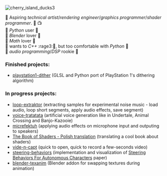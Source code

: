 ![cherry_island_ducks3](https://user-images.githubusercontent.com/50328147/212745235-78e6702b-a525-49d2-be15-4b283ade0996.jpg)

:small_orange_diamond: Aspiring _technical artist_/_rendering engineer_/_graphics programmer_/_shader programmer_. :art: :tv: \
:small_orange_diamond: _Python_ user :snake: \
:small_orange_diamond: _Blender_ lover :movie_camera: \
:small_orange_diamond: _Math_ lover :triangular_ruler: \
:small_orange_diamond: wants to _C++_ :rage3::shit:, but too comfortable with _Python_ :snake: \
:small_orange_diamond: _audio programming_/_DSP_ rookie :microphone: 


### Finished projects:
- [playstation1-dither](https://github.com/WojtekPachowiak/playstation1-dither) (GLSL and Python port of PlayStation 1's dithering algorithm)

### In progress projects:
- [loop-extraktor](https://github.com/WojtekPachowiak/loop-extraktor) (extracting samples for experimental noise music - load audio, loop short segments, apply audio effects, save segment)
- [voice-tratatata](https://github.com/WojtekPachowiak/voice-tratatata) (artificial voice generation like in Undertale, Animal Crossing and Banjo-Kazooie)
- [micrefektuh](https://github.com/WojtekPachowiak/micrefektuh) (applying audio effects on microphone input and outputing to speakers)
- [The Book of Shaders - Polish translation](https://github.com/WojtekPachowiak/thebookofshaders) (translating a cool book about shaders)
- [vide-n-capt](https://github.com/WojtekPachowiak/vide-n-capt) (quick to open, quick to record a few-seconds video)
- [steering-behaviors](https://github.com/WojtekPachowiak/steering-behaviors) (implementation and visualization of [Steering Behaviors For Autonomous Characters](https://www.red3d.com/cwr/steer/gdc99/) paper) 
- [blender-texanim](https://github.com/WojtekPachowiak/blender-texanim) (Blender addon for swapping textures during animation)
